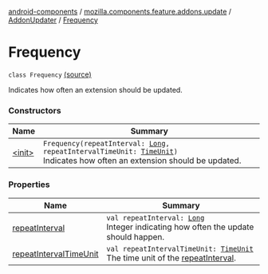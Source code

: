 [android-components](../../../index.md) / [mozilla.components.feature.addons.update](../../index.md) / [AddonUpdater](../index.md) / [Frequency](./index.md)

# Frequency

`class Frequency` [(source)](https://github.com/mozilla-mobile/android-components/blob/master/components/feature/addons/src/main/java/mozilla/components/feature/addons/update/AddonUpdater.kt#L71)

Indicates how often an extension should be updated.

### Constructors

| Name | Summary |
|---|---|
| [&lt;init&gt;](-init-.md) | `Frequency(repeatInterval: `[`Long`](https://kotlinlang.org/api/latest/jvm/stdlib/kotlin/-long/index.html)`, repeatIntervalTimeUnit: `[`TimeUnit`](https://developer.android.com/reference/java/util/concurrent/TimeUnit.html)`)`<br>Indicates how often an extension should be updated. |

### Properties

| Name | Summary |
|---|---|
| [repeatInterval](repeat-interval.md) | `val repeatInterval: `[`Long`](https://kotlinlang.org/api/latest/jvm/stdlib/kotlin/-long/index.html)<br>Integer indicating how often the update should happen. |
| [repeatIntervalTimeUnit](repeat-interval-time-unit.md) | `val repeatIntervalTimeUnit: `[`TimeUnit`](https://developer.android.com/reference/java/util/concurrent/TimeUnit.html)<br>The time unit of the [repeatInterval](repeat-interval.md). |
